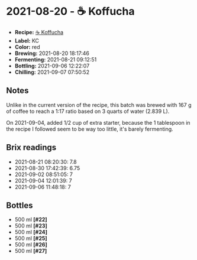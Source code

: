 # 2021-08-20 - ☕️ Koffucha

* **Recipe:** [☕️ Koffucha](../../recipes/koffucha.md)
* **Label:** KC
* **Color:** red
* **Brewing:** 2021-08-20 18:17:46
* **Fermenting:** 2021-08-21 09:12:51
* **Bottling:** 2021-09-06 12:22:07
* **Chilling:** 2021-09-07 07:50:52

## Notes

Unlike in the current version of the recipe, this batch was brewed with
167 g of coffee to reach a 1:17 ratio based on 3 quarts of water (2.839
L).

On 2021-09-04, added 1/2 cup of extra starter, because the 1 tablespoon
in the recipe I followed seem to be way too little, it's barely
fermenting.

## Brix readings

* 2021-08-21 08:20:30: 7.8
* 2021-08-30 17:42:39: 6.75
* 2021-09-02 08:51:05: 7
* 2021-09-04 12:01:39: 7
* 2021-09-06 11:48:18: 7

## Bottles

* 500 ml **[#22]**
* 500 ml **[#23]**
* 500 ml **[#24]**
* 500 ml **[#25]**
* 500 ml **[#26]**
* 500 ml **[#27]**
